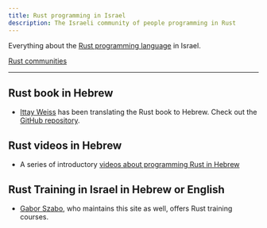 ```yaml
---
title: Rust programming in Israel
description: The Israeli community of people programming in Rust
---
```



Everything about the [Rust programming language](https://www.rust-lang.org/) in Israel.

[Rust communities](/community)

_____

## Rust book in Hebrew

* [Ittay Weiss](https://github.com/IttayWeiss/) has been translating the Rust book to Hebrew. Check out the [GitHub repository](https://github.com/IttayWeiss/rustbook-heb).

## Rust videos in Hebrew

* A series of introductory [videos about programming Rust in Hebrew](https://rust-he.code-maven.com/)


## Rust Training in Israel in Hebrew or English

* [Gabor Szabo](https://szabgab.com/), who maintains this site as well, offers Rust training courses.

